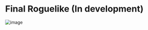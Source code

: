 # Final Roguelike (In development)
![image](https://github.com/user-attachments/assets/9368d749-6091-4ee2-9a54-5ee33dfe5711)

